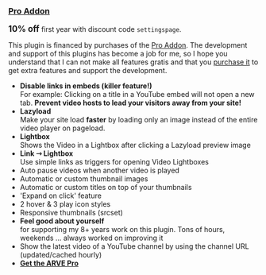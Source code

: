 
### [Pro Addon][20]

**<big>10% off</big>** first year with discount code `settingspage`.

This plugin is financed by purchases of the [Pro Addon][20]. The development and support of this plugins has become a job for me, so I hope you understand that I can not make all features gratis and that you [purchase it][20] to get extra features and support the development.

*   **Disable links in embeds (killer feature!)**<br>
    For example: Clicking on a title in a YouTube embed will not open a new tab. **Prevent video hosts to lead your visitors away from your site!**
*   **Lazyload**<br>
    Make your site load **faster** by loading only an image instead of the entire video player on pageload.
*   **Lightbox**<br>
    Shows the Video in a Lightbox after clicking a Lazyload preview image
*   **Link ⇾ Lightbox**<br>
    Use simple links as triggers for opening Video Lightboxes
*   Auto pause videos when another video is played
*   Automatic or custom thumbnail images
*   Automatic or custom titles on top of your thumbnails
*   'Expand on click' feature
*   2 hover & 3 play icon styles
*   Responsive thumbnails (srcset)
*   **Feel good about yourself**<br>
    for supporting my 8+ years work on this plugin. Tons of hours, weekends … always worked on improving it
*   Show the latest video of a YouTube channel by using the channel URL (updated/cached hourly)
*   **[Get the ARVE Pro][20]**

[20]: https://nextgenthemes.com/plugins/arve-pro/
